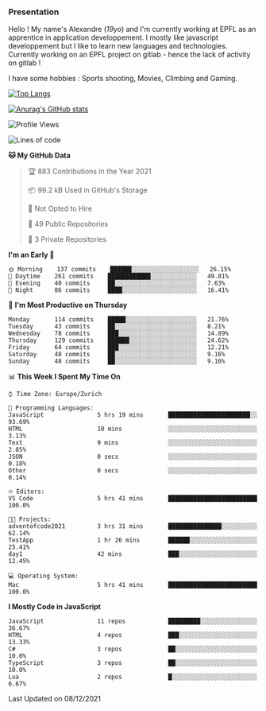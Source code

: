 ### Presentation

Hello ! My name's Alexandre (_19yo_) and I'm currently working at EPFL as an apprentice in application developpement. I mostly like javascript developpement but I like to learn new languages and technologies. Currently working on an EPFL project on gitlab - hence the lack of activity on gitlab !

I have some hobbies : Sports shooting, Movies, Climbing and Gaming.

[![Top Langs](https://github-readme-stats.vercel.app/api/top-langs/?username=jaavlex&layout=compact&langs_count=8&theme=react)](https://github.com/anuraghazra/github-readme-stats)

[![Anurag's GitHub stats](https://github-readme-stats.vercel.app/api?username=jaavlex&theme=react&show_icons=true&count_private=true)](https://github.com/anuraghazra/github-readme-stats)

<!--START_SECTION:waka-->
![Profile Views](http://img.shields.io/badge/Profile%20Views-8-blue)

![Lines of code](https://img.shields.io/badge/From%20Hello%20World%20I%27ve%20Written-150%20Thousand%20lines%20of%20code-blue)

**🐱 My GitHub Data** 

> 🏆 883 Contributions in the Year 2021
 > 
> 📦 99.2 kB Used in GitHub's Storage 
 > 
> 🚫 Not Opted to Hire
 > 
> 📜 49 Public Repositories 
 > 
> 🔑 3 Private Repositories  
 > 
**I'm an Early 🐤** 

```text
🌞 Morning    137 commits    ██████░░░░░░░░░░░░░░░░░░░   26.15% 
🌆 Daytime    261 commits    ████████████░░░░░░░░░░░░░   49.81% 
🌃 Evening    40 commits     ██░░░░░░░░░░░░░░░░░░░░░░░   7.63% 
🌙 Night      86 commits     ████░░░░░░░░░░░░░░░░░░░░░   16.41%

```
📅 **I'm Most Productive on Thursday** 

```text
Monday       114 commits    █████░░░░░░░░░░░░░░░░░░░░   21.76% 
Tuesday      43 commits     ██░░░░░░░░░░░░░░░░░░░░░░░   8.21% 
Wednesday    78 commits     ███░░░░░░░░░░░░░░░░░░░░░░   14.89% 
Thursday     129 commits    ██████░░░░░░░░░░░░░░░░░░░   24.62% 
Friday       64 commits     ███░░░░░░░░░░░░░░░░░░░░░░   12.21% 
Saturday     48 commits     ██░░░░░░░░░░░░░░░░░░░░░░░   9.16% 
Sunday       48 commits     ██░░░░░░░░░░░░░░░░░░░░░░░   9.16%

```


📊 **This Week I Spent My Time On** 

```text
⌚︎ Time Zone: Europe/Zurich

💬 Programming Languages: 
JavaScript               5 hrs 19 mins       ███████████████████████░░   93.69% 
HTML                     10 mins             ░░░░░░░░░░░░░░░░░░░░░░░░░   3.13% 
Text                     9 mins              ░░░░░░░░░░░░░░░░░░░░░░░░░   2.85% 
JSON                     0 secs              ░░░░░░░░░░░░░░░░░░░░░░░░░   0.18% 
Other                    0 secs              ░░░░░░░░░░░░░░░░░░░░░░░░░   0.14%

🔥 Editors: 
VS Code                  5 hrs 41 mins       █████████████████████████   100.0%

🐱‍💻 Projects: 
adventofcode2021         3 hrs 31 mins       ███████████████░░░░░░░░░░   62.14% 
TestApp                  1 hr 26 mins        ██████░░░░░░░░░░░░░░░░░░░   25.41% 
day1                     42 mins             ███░░░░░░░░░░░░░░░░░░░░░░   12.45%

💻 Operating System: 
Mac                      5 hrs 41 mins       █████████████████████████   100.0%

```

**I Mostly Code in JavaScript** 

```text
JavaScript               11 repos            █████████░░░░░░░░░░░░░░░░   36.67% 
HTML                     4 repos             ███░░░░░░░░░░░░░░░░░░░░░░   13.33% 
C#                       3 repos             ██░░░░░░░░░░░░░░░░░░░░░░░   10.0% 
TypeScript               3 repos             ██░░░░░░░░░░░░░░░░░░░░░░░   10.0% 
Lua                      2 repos             █░░░░░░░░░░░░░░░░░░░░░░░░   6.67%

```



 Last Updated on 08/12/2021
<!--END_SECTION:waka-->
